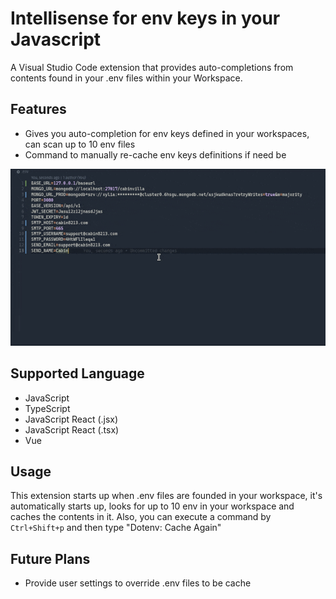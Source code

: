 # Intellisense for env keys in your Javascript

A Visual Studio Code extension that provides auto-completions from contents found in your .env files within your Workspace.

## Features

- Gives you auto-completion for env keys defined in your workspaces, can scan up to 10 env files
- Command to manually re-cache env keys definitions if need be

![DotenvDemo](/images/demo.gif)

## Supported Language

- JavaScript
- TypeScript
- JavaScript React (.jsx)
- JavaScript React (.tsx)
- Vue

## Usage

This extension starts up when .env files are founded in your workspace, it's automatically starts up, looks for up to 10 env in your workspace and caches the contents in it. Also, you can execute a command by `Ctrl+Shift+p` and then type "Dotenv: Cache Again"

## Future Plans

- Provide user settings to override .env files to be cache
